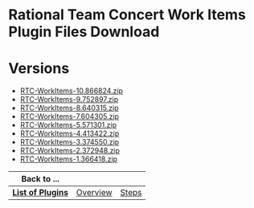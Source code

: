 
Rational Team Concert Work Items Plugin Files Download
======================================================

# Versions

- [RTC-WorkItems-10.866824.zip](https://raw.githubusercontent.com/osmsnbey/todelete2/main/files/UCB/RTCWorkItems/RTC-WorkItems-10.866824.zip)
- [RTC-WorkItems-9.752897.zip](https://raw.githubusercontent.com/osmsnbey/todelete2/main/files/UCB/RTCWorkItems/RTC-WorkItems-9.752897.zip)
- [RTC-WorkItems-8.640315.zip](https://raw.githubusercontent.com/osmsnbey/todelete2/main/files/UCB/RTCWorkItems/RTC-WorkItems-8.640315.zip)
- [RTC-WorkItems-7.604305.zip](https://raw.githubusercontent.com/osmsnbey/todelete2/main/files/UCB/RTCWorkItems/RTC-WorkItems-7.604305.zip)
- [RTC-WorkItems-5.571301.zip](https://raw.githubusercontent.com/osmsnbey/todelete2/main/files/UCB/RTCWorkItems/RTC-WorkItems-5.571301.zip)
- [RTC-WorkItems-4.413422.zip](https://raw.githubusercontent.com/osmsnbey/todelete2/main/files/UCB/RTCWorkItems/RTC-WorkItems-4.413422.zip)
- [RTC-WorkItems-3.374550.zip](https://raw.githubusercontent.com/osmsnbey/todelete2/main/files/UCB/RTCWorkItems/RTC-WorkItems-3.374550.zip)
- [RTC-WorkItems-2.372948.zip](https://raw.githubusercontent.com/osmsnbey/todelete2/main/files/UCB/RTCWorkItems/RTC-WorkItems-2.372948.zip)
- [RTC-WorkItems-1.366418.zip](https://raw.githubusercontent.com/osmsnbey/todelete2/main/files/UCB/RTCWorkItems/RTC-WorkItems-1.366418.zip)

|Back to ...|||
| :---: | :---: | :---: |
|[**List of Plugins**](../../index.md)|[Overview](./overview.md)|[Steps](./steps.md)|
